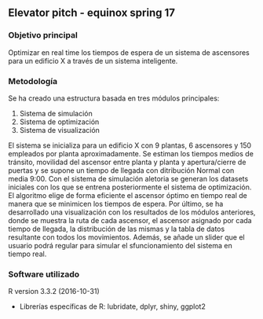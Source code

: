 ## Elevator pitch - equinox spring 17

### Objetivo principal
Optimizar en real time los tiempos de espera de un sistema de ascensores para un edificio X a través de un sistema inteligente.

### Metodología
Se ha creado una estructura basada en tres módulos principales: 
  1. Sistema de simulación
  2. Sistema de optimización
  3. Sistema de visualización
  
El sistema se inicializa para un edificio X con 9 plantas, 6 ascensores y 150 empleados por planta aproximadamente. Se estiman los tiempos medios de tránsito, movilidad del ascensor entre planta y planta y apertura/cierre de puertas y se supone un tiempo de llegada con ditribución Normal con media 9:00. Con el sistema de simulación aletoria se generan los datasets iniciales con los que se entrena posteriormente el sistema de optimización. El algoritmo elige de forma eficiente el ascensor óptimo en tiempo real de manera que se minimicen los tiempos de espera. Por último, se ha desarrollado una visualización con los resultados de los módulos anteriores, donde se muestra la ruta de cada ascensor, el ascensor asignado por cada tiempo de llegada, la distribución de las mismas y la tabla de datos resultante con todos los movimientos. Además, se añade un slider que el usuario podrá regular para simular el sfuncionamiento del sistema en tiempo real.

### Software utilizado
R version 3.3.2 (2016-10-31)
  - Librerías específicas de R: lubridate, dplyr, shiny, ggplot2

